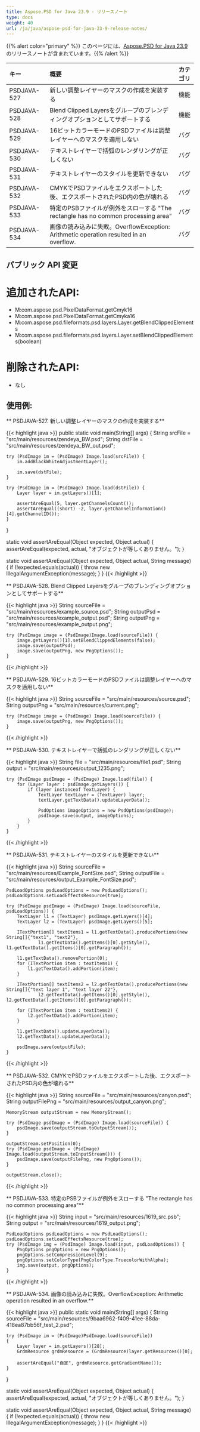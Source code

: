 ```yaml
---
title: Aspose.PSD for Java 23.9 - リリースノート
type: docs
weight: 40
url: /ja/java/aspose-psd-for-java-23-9-release-notes/
---
```


{{% alert color="primary" %}} このページには、[Aspose.PSD for Java 23.9](https://downloads.aspose.com/psd/java/new-releases/aspose.psd-for-java-23.9/) のリリースノートが含まれています。{{% /alert %}}

| **キー**     | **概要**                                                                                                                                      | **カテゴリ** |
|:------------|:-------------------------------------------------------------------------------------------------------------------------------------------------|:-------------|
| PSDJAVA-527 | 新しい調整レイヤーのマスクの作成を実装する                                                                                             |    機能   |
| PSDJAVA-528 | Blend Clipped Layersをグループのブレンディングオプションとしてサポートする                                                                                     |    機能   |
| PSDJAVA-529 | 16ビットカラーモードのPSDファイルは調整レイヤーへのマスクを適用しない                                                                          |      バグ     |
| PSDJAVA-530 | テキストレイヤーで括弧のレンダリングが正しくない                                                                                                |      バグ     |
| PSDJAVA-531 | テキストレイヤーのスタイルを更新できない                                                                                                         |      バグ     |
| PSDJAVA-532 | CMYKでPSDファイルをエクスポートした後、エクスポートされたPSD内の色が壊れる                                                                         |      バグ     |
| PSDJAVA-533 | 特定のPSBファイルが例外をスローする "The rectangle has no common processing area"                                                                 |      バグ     |
| PSDJAVA-534 | 画像の読み込みに失敗。OverflowException: Arithmetic operation resulted in an overflow.                                                           |      バグ     |

## **パブリック API 変更**
# **追加されたAPI:**

- M:com.aspose.psd.PixelDataFormat.getCmyk16
- M:com.aspose.psd.PixelDataFormat.getCmyka16
- M:com.aspose.psd.fileformats.psd.layers.Layer.getBlendClippedElements
- M:com.aspose.psd.fileformats.psd.layers.Layer.setBlendClippedElements(boolean)

# **削除されたAPI:**

- なし

## **使用例:**

** PSDJAVA-527. 新しい調整レイヤーのマスクの作成を実装する**

{{< highlight java >}}
public static void main(String[] args) {
    String srcFile = "src/main/resources/zendeya_BW.psd";
    String dstFile = "src/main/resources/zendeya_BW_out.psd";

    try (PsdImage im = (PsdImage) Image.load(srcFile)) {
        im.addBlackWhiteAdjustmentLayer();

        im.save(dstFile);
    }

    try (PsdImage im = (PsdImage) Image.load(dstFile)) {
        Layer layer = im.getLayers()[1];

        assertAreEqual(5, layer.getChannelsCount());
        assertAreEqual((short) -2, layer.getChannelInformation()[4].getChannelID());
    }
}

static void assertAreEqual(Object expected, Object actual) {
    assertAreEqual(expected, actual, "オブジェクトが等しくありません。");
}

static void assertAreEqual(Object expected, Object actual, String message) {
    if (!expected.equals(actual)) {
        throw new IllegalArgumentException(message);
    }
}
{{< /highlight >}}

** PSDJAVA-528. Blend Clipped Layersをグループのブレンディングオプションとしてサポートする**

{{< highlight java >}}
    String sourceFile = "src/main/resources/example_source.psd";
    String outputPsd = "src/main/resources/example_output.psd";
    String outputPng = "src/main/resources/example_output.png";

    try (PsdImage image = (PsdImage)Image.load(sourceFile)) {
        image.getLayers()[1].setBlendClippedElements(false);
        image.save(outputPsd);
        image.save(outputPng, new PngOptions());
    }
{{< /highlight >}}


** PSDJAVA-529. 16ビットカラーモードのPSDファイルは調整レイヤーへのマスクを適用しない**

{{< highlight java >}}
	String sourceFile = "src/main/resources/source.psd";
    String outputPng = "src/main/resources/current.png";

    try (PsdImage image = (PsdImage) Image.load(sourceFile)) {
        image.save(outputPng, new PngOptions());
    }
{{< /highlight >}}


** PSDJAVA-530. テキストレイヤーで括弧のレンダリングが正しくない**

{{< highlight java >}}
    String file = "src/main/resources/file1.psd";
    String output = "src/main/resources/output_1235.png";

    try (PsdImage psdImage = (PsdImage) Image.load(file)) {
        for (Layer layer : psdImage.getLayers()) {
            if (layer instanceof TextLayer) {
                TextLayer textLayer = (TextLayer) layer;
                textLayer.getTextData().updateLayerData();

                PsdOptions imageOptions = new PsdOptions(psdImage);
                psdImage.save(output, imageOptions);
            }
        }
    }
{{< /highlight >}}


** PSDJAVA-531. テキストレイヤーのスタイルを更新できない**

{{< highlight java >}}
    String sourceFile = "src/main/resources/Example_FontSize.psd";
    String outputFile = "src/main/resources/output_Example_FontSize.psd";

    PsdLoadOptions psdLoadOptions = new PsdLoadOptions();
    psdLoadOptions.setLoadEffectsResource(true);

    try (PsdImage psdImage = (PsdImage) Image.load(sourceFile, psdLoadOptions)) {
        TextLayer l1 = (TextLayer) psdImage.getLayers()[4];
        TextLayer l2 = (TextLayer) psdImage.getLayers()[5];

        ITextPortion[] textItems1 = l1.getTextData().producePortions(new String[]{"text1", "text2"},
                l1.getTextData().getItems()[0].getStyle(), l1.getTextData().getItems()[0].getParagraph());

        l1.getTextData().removePortion(0);
        for (ITextPortion item : textItems1) {
            l1.getTextData().addPortion(item);
        }

        ITextPortion[] textItems2 = l2.getTextData().producePortions(new String[]{"text layer 1", "text layer 22"},
                l2.getTextData().getItems()[0].getStyle(), l2.getTextData().getItems()[0].getParagraph());

        for (ITextPortion item : textItems2) {
            l2.getTextData().addPortion(item);
        }

        l1.getTextData().updateLayerData();
        l2.getTextData().updateLayerData();

        psdImage.save(outputFile);
    }
{{< /highlight >}}


** PSDJAVA-532. CMYKでPSDファイルをエクスポートした後、エクスポートされたPSD内の色が壊れる**

{{< highlight java >}}
    String sourceFile = "src/main/resources/canyon.psd";
    String outputFilePng = "src/main/resources/output_canyon.png";

    MemoryStream outputStream = new MemoryStream();

    try (PsdImage psdImage = (PsdImage) Image.load(sourceFile)) {
        psdImage.save(outputStream.toOutputStream());
    }

    outputStream.setPosition(0);
    try (PsdImage psdImage = (PsdImage) Image.load(outputStream.toInputStream())) {
        psdImage.save(outputFilePng, new PngOptions());
    }

    outputStream.close();
{{< /highlight >}}


** PSDJAVA-533. 特定のPSBファイルが例外をスローする "The rectangle has no common processing area"**

{{< highlight java >}}
    String input = "src/main/resources/1619_src.psb";
    String output = "src/main/resources/1619_output.png";

    PsdLoadOptions psdLoadOptions = new PsdLoadOptions();
    psdLoadOptions.setLoadEffectsResource(true);
    try (PsdImage img = (PsdImage) Image.load(input, psdLoadOptions)) {
        PngOptions pngOptions = new PngOptions();
        pngOptions.setCompressionLevel(9);
        pngOptions.setColorType(PngColorType.TruecolorWithAlpha);
        img.save(output, pngOptions);
    }
{{< /highlight >}}


** PSDJAVA-534. 画像の読み込みに失敗。OverflowException: Arithmetic operation resulted in an overflow.**

{{< highlight java >}}
public static void main(String[] args) {
    String sourceFile = "src/main/resources/9baa6962-f409-41ee-88da-418ea87bb56f_test_2.psd";

    try (PsdImage im = (PsdImage)PsdImage.load(sourceFile))
    {
        Layer layer = im.getLayers()[28];
        GrdmResource grdmResource = (GrdmResource)layer.getResources()[0];

        assertAreEqual("自定", grdmResource.getGradientName());
    }

}

static void assertAreEqual(Object expected, Object actual) {
    assertAreEqual(expected, actual, "オブジェクトが等しくありません。");
}

static void assertAreEqual(Object expected, Object actual, String message) {
    if (!expected.equals(actual)) {
        throw new IllegalArgumentException(message);
    }
}
{{< /highlight >}}
